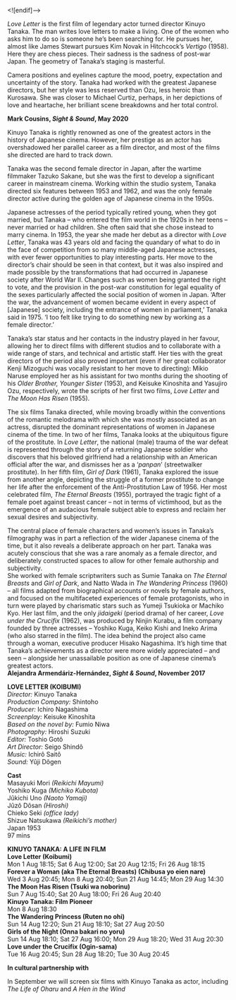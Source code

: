 <![endif]-->

_Love Letter_ is the first film of legendary actor turned director Kinuyo Tanaka. The man writes love letters to make a living. One of the women who asks him to do so is someone he’s been searching for. He pursues her, almost like James Stewart pursues Kim Novak in Hitchcock’s _Vertigo_ (1958). Here they are chess pieces. Their sadness is the sadness of post-war Japan. The geometry of Tanaka’s staging is masterful.

Camera positions and eyelines capture the mood, poetry, expectation and uncertainty of the story. Tanaka had worked with the greatest Japanese directors, but her style was less reserved than Ozu, less heroic than Kurosawa. She was closer to Michael Curtiz, perhaps, in her depictions of love and heartache, her brilliant scene breakdowns and her total control.

**Mark Cousins, _Sight & Sound_, May 2020**

Kinuyo Tanaka is rightly renowned as one of the greatest actors in the history of Japanese cinema. However, her prestige as an actor has overshadowed her parallel career as a film director, and most of the films she directed are hard to track down.

Tanaka was the second female director in Japan, after the wartime filmmaker Tazuko Sakane, but she was the first to develop a significant career in mainstream cinema. Working within the studio system, Tanaka directed six features between 1953 and 1962, and was the only female director active during the golden age of Japanese cinema in the 1950s.

Japanese actresses of the period typically retired young, when they got married, but Tanaka – who entered the film world in the 1920s in her teens – never married or had children. She often said that she chose instead to marry cinema. In 1953, the year she made her debut as a director with _Love Letter_, Tanaka was 43 years old and facing the quandary of what to do in the face of competition from so many middle-aged Japanese actresses, with ever fewer opportunities to play interesting parts. Her move to the director’s chair should be seen in that context, but it was also inspired and made possible by the transformations that had occurred in Japanese society after World War II. Changes such as women being granted the right to vote, and the provision in the post-war constitution for legal equality of the sexes particularly affected the social position of women in Japan. ‘After the war, the advancement of women became evident in every aspect of [Japanese] society, including the entrance of women in parliament,’ Tanaka said in 1975. ‘I too felt like trying to do something new by working as a female director.’

Tanaka’s star status and her contacts in the industry played in her favour, allowing her to direct films with different studios and to collaborate with a wide range of stars, and technical and artistic staff. Her ties with the great directors of the period also proved important (even if her great collaborator Kenji Mizoguchi was vocally resistant to her move to directing): Mikio Naruse employed her as his assistant for two months during the shooting of his _Older Brother, Younger Sister_ (1953), and Keisuke Kinoshita and Yasujiro Ozu, respectively, wrote the scripts of her first two films, _Love Letter_ and _The Moon Has Risen_ (1955).

The six films Tanaka directed, while moving broadly within the conventions of the romantic melodrama with which she was mostly associated as an actress, disrupted the dominant representations of women in Japanese cinema of the time. In two of her films, Tanaka looks at the ubiquitous figure of the prostitute. In _Love Letter_, the national (male) trauma of the war defeat is represented through the story of a returning Japanese soldier who discovers that his beloved girlfriend had a relationship with an American official after the war, and dismisses her as a ‘_panpan_’ (streetwalker prostitute). In her fifth film, _Girl of Dark_ (1961), Tanaka explored the issue from another angle, depicting the struggle of a former prostitute to change her life after the enforcement of the Anti-Prostitution Law of 1956. Her most celebrated film, _The Eternal Breasts_ (1955), portrayed the tragic fight of a female poet against breast cancer – not in terms of victimhood, but as the emergence of an audacious female subject able to express and reclaim her sexual desires and subjectivity.

The central place of female characters and women’s issues in Tanaka’s filmography was in part a reflection of the wider Japanese cinema of the time, but it also reveals a deliberate approach on her part. Tanaka was acutely conscious that she was a rare anomaly as a female director, and deliberately constructed spaces to allow for other female authorship and subjectivity.  
She worked with female scriptwriters such as Sumie Tanaka on _The Eternal Breasts_ and _Girl of Dark_, and Natto Wada in _The Wandering Princess_ (1960) – all films adapted from biographical accounts or novels by female authors, and focused on the multifaceted experiences of female protagonists, who in turn were played by charismatic stars such as Yumeji Tsukioka or Machiko Kyo. Her last film, and the only _jidaigeki_ (period drama) of her career, _Love under the Crucifix_ (1962), was produced by Ninjin Kurabu, a film company founded by three actresses – Yoshiko Kuga, Keiko Kishi and Ineko Arima (who also starred in the film). The idea behind the project also came through a woman, executive producer Hisako Nagashima. It’s high time that Tanaka’s achievements as a director were more widely appreciated – and seen – alongside her unassailable position as one of Japanese cinema’s greatest actors.  
**Alejandra Armendáriz-Hernández, _Sight & Sound_, November 2017**  

**LOVE LETTER (KOIBUMI)**  
_Director:_ Kinuyo Tanaka  
_Production Company:_ Shintoho  
_Producer:_ Ichiro Nagashima  
_Screenplay:_ Keisuke Kinoshita  
_Based on the novel by:_ Fumio Niwa  
_Photography:_ Hiroshi Suzuki  
_Editor:_ Toshio Gotô  
_Art Director:_ Seigo Shindô  
_Music:_ Ichirô Saitô  
_Sound:_ Yûji Dôgen  

**Cast**  
Masayuki Mori _(Reikichi Mayumi)_  
Yoshiko Kuga _(Michiko Kubota)_  
Jûkichi Uno _(Naoto Yamaji)_  
Jûzô Dôsan _(Hiroshi)_  
Chieko Seki _(office lady)_  
Shizue Natsukawa _(Reikichi’s mother)_  
Japan 1953  
97 mins  

**KINUYO TANAKA: A LIFE IN FILM**  
**Love Letter (Koibumi)**  
Mon 1 Aug 18:15; Sat 6 Aug 12:00; Sat 20 Aug 12:15; Fri 26 Aug 18:15  
**Forever a Woman (aka The Eternal Breasts) (Chibusa yo eien nare)**  
Wed 3 Aug 20:45; Mon 8 Aug 20:40; Sun 21 Aug 14:45; Mon 29 Aug 14:30  
**The Moon Has Risen (Tsuki wa noborinu)**  
Sun 7 Aug 15:40; Sat 20 Aug 18:00; Fri 26 Aug 20:40  
**Kinuyo Tanaka: Film Pioneer**  
Mon 8 Aug 18:30  
**The Wandering Princess (Ruten no ohi)**  
Sun 14 Aug 12:20; Sun 21 Aug 18:10; Sat 27 Aug 20:50  
**Girls of the Night (Onna bakari no yoru)**  
Sun 14 Aug 18:10; Sat 27 Aug 16:00; Mon 29 Aug 18:20; Wed 31 Aug 20:30  
**Love under the Crucifix (Ogin-sama)**  
Tue 16 Aug 20:45; Sun 28 Aug 18:20; Tue 30 Aug 20:45  

**In cultural partnership with**  


In September we will screen six films with Kinuyo Tanaka as actor, including _The Life of Oharu_ and _A Hen in the Wind_  
<!--stackedit_data:
eyJoaXN0b3J5IjpbLTE2MjIzNTM3MjFdfQ==
-->